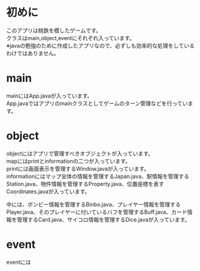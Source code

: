 # 初めに
このアプリは桃鉄を模したゲームです。<br>
クラスはmain,object,eventにそれぞれ入っています。<br>
※javaの勉強のために作成したアプリなので、必ずしも効率的な処理をしているわけではありません。<br>

# main
mainにはApp.javaが入っています。<br>
App.javaではアプリのmainクラスとしてゲームのターン管理などを行っています。

# object
objectにはアプリで管理すべきオブジェクトが入っています。<br>
mapにはprintとinformationの二つが入っています。<br>
printには画面表示を管理するWindow.javaが入っています。<br>
informationにはマップ全体の情報を管理するJapan.java、駅情報を管理するStation.java、物件情報を管理するProperty.java、位置座標を表すCoordinates.javaが入っています。<br>

中には、ボンビー情報を管理するBinbo.java、プレイヤー情報を管理するPlayer.java、そのプレイヤーに付いているバフを管理するBuff.java、カード情報を管理するCard.java、サイコロ情報を管理するDice.javaが入っています。<br>

# event
eventには
